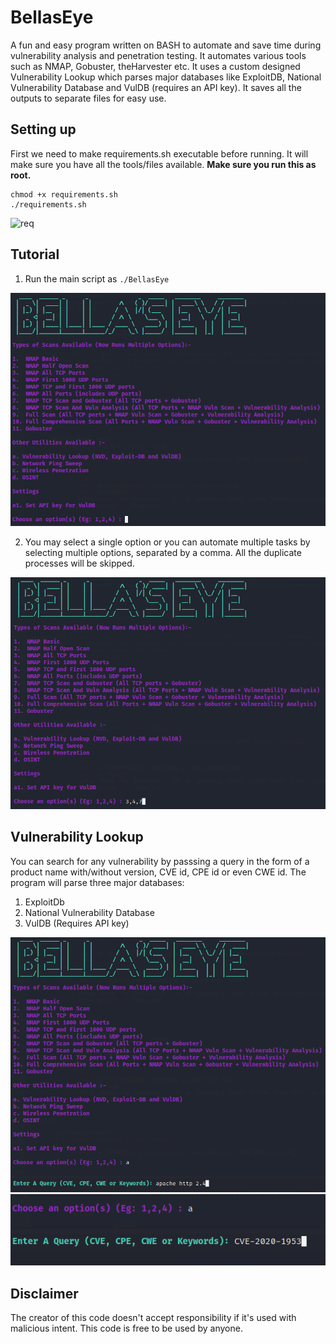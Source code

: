# BellasEye
A fun and easy program written on BASH to automate and save time during vulnerability analysis and penetration testing. It automates various tools such as NMAP, Gobuster, theHarvester etc. It uses a custom designed Vulnerability Lookup which parses major databases like ExploitDB, National Vulnerability Database and VulDB (requires an API key). It saves all the outputs to separate files for easy use.

## Setting up
First we need to make requirements.sh executable before running. It will make sure you have all the tools/files available. 
**Make sure you run this as root.**
```
chmod +x requirements.sh
./requirements.sh
```
<img src="/images/req.png" alt="req" />

## Tutorial
1. Run the main script as
`./BellasEye`
<img src="/images/image2.png" alt="main" />

2. You may select a single option or you can automate multiple tasks by selecting multiple options, separated by a comma. All the duplicate processes will be skipped.
<img src="/images/image3.png" alt="options" />

## Vulnerability Lookup
You can search for any vulnerability by passsing a query in the form of a product name with/without version, CVE id, CPE id or even CWE id. The program will parse three major databases: 
  1. ExploitDb
  2. National Vulnerability Database
  3. VulDB (Requires API key)
<img src="/images/vul1.png" alt="vul1" />
<img src="/images/vul2.png" alt="vul2" />

## Disclaimer
The creator of this code doesn't accept responsibility if it's used with malicious intent. This code is free to be used by anyone.  
